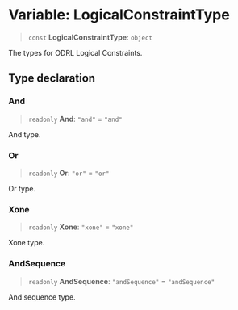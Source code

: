 # Variable: LogicalConstraintType

> `const` **LogicalConstraintType**: `object`

The types for ODRL Logical Constraints.

## Type declaration

### And

> `readonly` **And**: `"and"` = `"and"`

And type.

### Or

> `readonly` **Or**: `"or"` = `"or"`

Or type.

### Xone

> `readonly` **Xone**: `"xone"` = `"xone"`

Xone type.

### AndSequence

> `readonly` **AndSequence**: `"andSequence"` = `"andSequence"`

And sequence type.
